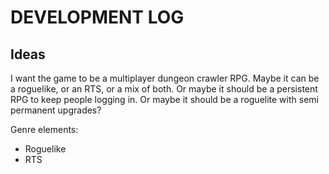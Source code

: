 # DEVELOPMENT LOG

## Ideas

I want the game to be a multiplayer dungeon crawler RPG. Maybe it can be a roguelike, or an RTS, or a mix of both. Or maybe it should be a persistent RPG to keep people logging in. Or maybe it should be a roguelite with semi permanent upgrades?

Genre elements:
* Roguelike
* RTS